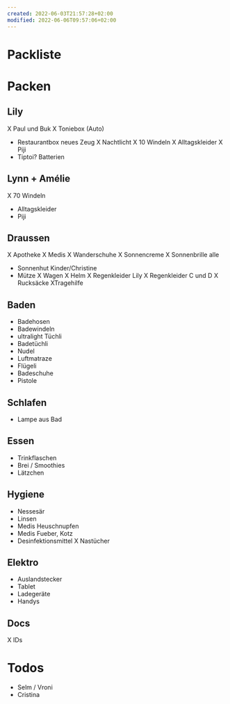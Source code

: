 ```yaml
---
created: 2022-06-03T21:57:28+02:00
modified: 2022-06-06T09:57:06+02:00
---
```


# Packliste

# Packen

## Lily
X Paul und Buk
X Toniebox (Auto)
- Restaurantbox neues Zeug
X Nachtlicht
X 10 Windeln
X Alltagskleider
X Piji
- Tiptoi? Batterien

## Lynn + Amélie
X 70 Windeln
- Alltagskleider
- Piji

## Draussen
X Apotheke
X Medis
X Wanderschuhe
X Sonnencreme
X Sonnenbrille alle
- Sonnenhut Kinder/Christine
- Mütze
X Wagen
X Helm
X Regenkleider Lily
X Regenkleider C und D
X Rucksäcke
XTragehilfe

## Baden
- Badehosen
- Badewindeln
- ultralight Tüchli
- Badetüchli
- Nudel
- Luftmatraze
- Flügeli
- Badeschuhe
- Pistole

## Schlafen
- Lampe aus Bad

## Essen
- Trinkflaschen
- Brei / Smoothies
- Lätzchen

## Hygiene
- Nessesär
- Linsen
- Medis Heuschnupfen
- Medis Fueber, Kotz
- Desinfektionsmittel
X Nastücher

## Elektro
- Auslandstecker
- Tablet
- Ladegeräte
- Handys

## Docs
X IDs

# Todos
- Selm / Vroni
- Cristina
